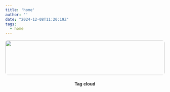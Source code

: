 ```yaml
---
title: 'home'
author: ''
date: "2024-12-08T11:20:19Z"
tags:
  - home
---
```


<style type="text/css">


a:hover{
color: #446478;
padding:5px;

}

body,
html {
  width: 100%;
  height: 100%;
  font-family: sans-serif;
}

.tag-cloud{
  color: darkcyan;
  text-align: center;
  }


p{
text-align: center;
}

h2{
text-align: left;
}


h3{
text-align: left;
}

h4{
text-align: center;
}

h5{
text-align: center;
}



img {
  border-radius: 8px;
}

</style>

<body>


<p></p>

<img src="/./_index_files/banner.png" alt="" width="100%" height="110px"/>

<div class="tagcloud">

<center>

<H4>Tag cloud</H4>

<script>
$(document).ready(function(){
  $(".nav-tabs a").click(function(){
    $(this).tab('show');
  });
});

</div>

</script> 

</center>

</body>
</head>
</html>



 
